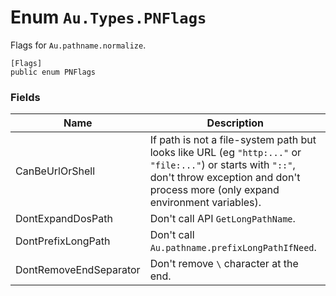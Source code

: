 # Enum `Au.Types.PNFlags`

Flags for `Au.pathname.normalize`.

```
[Flags]
public enum PNFlags
```

### Fields

| Name | Description |
| --- | --- |
| CanBeUrlOrShell | If path is not a file-system path but looks like URL (eg `"http:..."` or `"file:..."`) or starts with `"::"`, don't throw exception and don't process more (only expand environment variables). |
| DontExpandDosPath | Don't call API `GetLongPathName`. |
| DontPrefixLongPath | Don't call `Au.pathname.prefixLongPathIfNeed`. |
| DontRemoveEndSeparator | Don't remove `\` character at the end. |